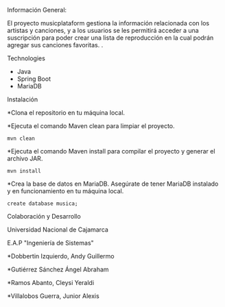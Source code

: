 Información General:

El proyecto musicplataform gestiona la información relacionada con los artistas y canciones, y a los usuarios se les permitirá acceder a una suscripción para poder crear una lista de reproducción en la cual podrán agregar sus canciones favoritas. .

Technologies

* Java
* Spring Boot
* MariaDB 

Instalación

*Clona el repositorio en tu máquina local.

*Ejecuta el comando Maven clean para limpiar el proyecto.

	mvn clean
*Ejecuta el comando Maven install para compilar el proyecto y generar el archivo JAR.

	mvn install
*Crea la base de datos en MariaDB. Asegúrate de tener MariaDB instalado y en funcionamiento en tu máquina local.

	create database musica;

Colaboración y Desarrollo

Universidad Nacional de Cajamarca

E.A.P "Ingeniería de Sistemas"

*Dobbertin Izquierdo, Andy Guillermo

*Gutiérrez Sánchez Ángel Abraham

*Ramos Abanto, Cleysi Yeraldi

*Villalobos Guerra, Junior Alexis

